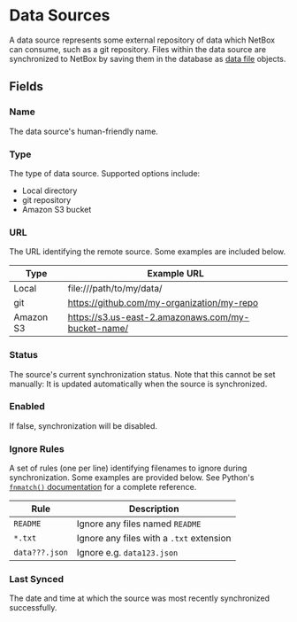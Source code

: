 # Data Sources

A data source represents some external repository of data which NetBox can consume, such as a git repository. Files within the data source are synchronized to NetBox by saving them in the database as [data file](./datafile.md) objects.

## Fields

### Name

The data source's human-friendly name.

### Type

The type of data source. Supported options include:

* Local directory
* git repository
* Amazon S3 bucket

### URL

The URL identifying the remote source. Some examples are included below.

| Type      | Example URL                                        |
|-----------|----------------------------------------------------|
| Local     | file:///path/to/my/data/                           |
| git       | https://github.com/my-organization/my-repo         |
| Amazon S3 | https://s3.us-east-2.amazonaws.com/my-bucket-name/ |

### Status

The source's current synchronization status. Note that this cannot be set manually: It is updated automatically when the source is synchronized.

### Enabled

If false, synchronization will be disabled.

### Ignore Rules

A set of rules (one per line) identifying filenames to ignore during synchronization. Some examples are provided below. See Python's [`fnmatch()` documentation](https://docs.python.org/3/library/fnmatch.html) for a complete reference.

| Rule           | Description                              |
|----------------|------------------------------------------|
| `README`       | Ignore any files named `README`          |
| `*.txt`        | Ignore any files with a `.txt` extension |
| `data???.json` | Ignore e.g. `data123.json`               |

### Last Synced

The date and time at which the source was most recently synchronized successfully.
